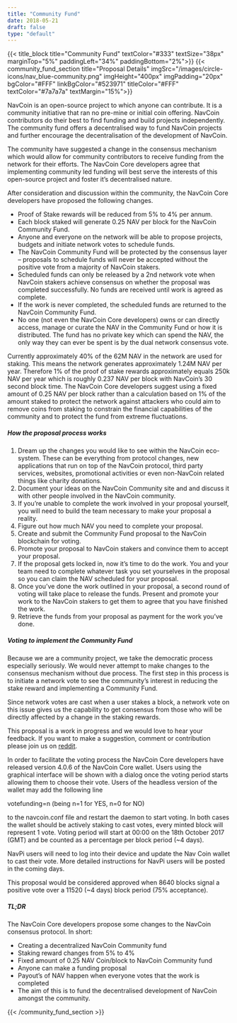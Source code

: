 ```yaml
---
title: "Community Fund"
date: 2018-05-21
draft: false
type: "default"
---
```

{{< title_block
    title="Community Fund"
    textColor="#333"
    textSize="38px"
    marginTop="5%"
    paddingLeft="34%"
    paddingBottom="2%">}}
{{< community_fund_section
    title="Proposal Details"
    imgSrc="/images/circle-icons/nav_blue-community.png"
    imgHeight="400px"
    imgPadding="20px"
    bgColor="#FFF"
    linkBgColor="#523971"
    titleColor="#FFF"
    textColor="#7a7a7a"
    textMargin="15%">}}

<p>NavCoin is an open-source project to which anyone can contribute. It is a community initiative that ran no pre-mine or initial coin offering. NavCoin contributors do their best to find funding and build projects independently. The community fund offers a decentralised way to fund NavCoin projects and further encourage the decentralisation of the development of NavCoin.</p>

<p>The community have suggested a change in the consensus mechanism which would allow for community contributors to receive funding from the network for their efforts. The NavCoin Core developers agree that implementing community led funding will best serve the interests of this open-source project and foster it’s decentralised nature.</p>

<p>After consideration and discussion within the community, the NavCoin Core developers have proposed the following changes.</p>

<ul>
    <li>Proof of Stake rewards will be reduced from 5% to 4% per annum.</li>
    <li>Each block staked will generate 0.25 NAV per block for the NavCoin Community Fund.</li>
    <li>Anyone and everyone on the network&nbsp;will be able to propose projects, budgets and initiate network votes to schedule funds.</li>
    <li>The NavCoin Community Fund will be protected by the consensus layer – proposals to schedule funds will never be accepted without the positive vote from a majority of NavCoin stakers.</li>
    <li>Scheduled funds&nbsp;can only be&nbsp;released&nbsp;by a 2nd network vote when NavCoin stakers achieve consensus on whether the proposal was completed successfully. No funds are received until work is agreed as complete.</li>
    <li>If the work is never completed, the scheduled funds are returned to the NavCoin Community Fund.</li>
    <li>No one (not even the NavCoin Core developers) owns or can directly access, manage or curate the NAV in the Community Fund or how it is distributed.&nbsp;The fund has no private key which can spend the NAV, the only way they can ever be spent is by the dual network consensus vote.</li>
</ul>

<p>Currently approximately 40% of the 62M NAV in the network are used for staking. This means the network generates approximately 1.24M NAV per year. Therefore 1% of the proof of stake rewards approximately equals 250k NAV per year which is roughly 0.237 NAV per block with NavCoin’s 30 second block time. The NavCoin Core developers suggest using a fixed amount of 0.25 NAV per block rather than a calculation based on 1% of the amount staked to protect the network against attackers who could aim to remove coins from staking to constrain the financial capabilities of the community and to protect the fund from extreme fluctuations.</p>

<h5>How the proposal process works</h5>

<ol class="" start="1">
    <li>Dream up the&nbsp;changes you would like to see&nbsp;within the NavCoin eco-system. These can be&nbsp;everything&nbsp;from protocol changes, new applications that run on top of the NavCoin protocol, third party services, websites, promotional activities or even non-NavCoin related things like charity donations.</li>
    <li>Document your ideas on the NavCoin Community site and&nbsp;and discuss it with other people involved in the NavCoin community.</li>
    <li>If you’re unable to complete the work involved in your proposal yourself, you will need to&nbsp;build the team&nbsp;necessary&nbsp;to make your proposal a reality.</li>
    <li>Figure out how much&nbsp;NAV you need to complete your proposal.</li>
    <li>Create and submit the Community Fund proposal to the NavCoin blockchain for voting.</li>
    <li>Promote your proposal to NavCoin stakers and convince them to accept your proposal.</li>
    <li>If the proposal gets locked in, now it’s time to do the work. You and your team need to complete whatever task you set yourselves in the proposal so you can claim the NAV scheduled for your proposal.</li>
    <li>Once you’ve done the work outlined in your proposal, a second round of voting will take place to release the funds. Present and promote your work to the NavCoin stakers to get them to agree that you have finished the work.</li>
    <li>Retrieve the funds from your proposal as payment for the work you’ve done.</li>
</ol>

<h5>Voting to implement the Community Fund</h5>

<p>Because we are a community project, we take the democratic process especially seriously. We would never attempt to make changes to the consensus mechanism without due process. The first step in this process is to initiate a network vote to see the community’s interest in reducing the stake reward and implementing a Community Fund.</p>

<p>Since network votes are cast when a user stakes a block, a network vote on this issue gives us the capability to get consensus from those who will be directly affected by a change in the staking rewards.</p>

<p>This proposal is a work in progress and we would love to hear your feedback. If you want to make a suggestion, comment or contribution please join us on <a href="https://reddit.com/r/navcoin" target="_blank">reddit</a>.</p>

<p>In order to facilitate the voting process the NavCoin Core developers have released version 4.0.6 of the NavCoin Core wallet. Users using the graphical interface will be shown with a dialog once the voting period starts allowing them to choose their vote. Users of the headless version of the wallet may add the following line</p>

<p>votefunding=n (being n=1 for YES, n=0 for NO)</p>

<p>to the navcoin.conf file and restart the daemon to start voting. In both cases the wallet should be actively staking to cast votes, every minted block will represent 1 vote. Voting period will start at 00:00 on the 18th October 2017 (GMT) and be counted as a percentage per block period (~4 days).</p>

<p>NavPi users will need to log into their device and update the Nav Coin wallet to cast their vote. More detailed instructions for NavPi users will be posted in the coming days.</p>

<p>This proposal would be considered approved when 8640 blocks signal a positive vote over a 11520 (~4 days) block period (75% acceptance).</p>

<h5>TL;DR</h5>

<p>The NavCoin Core developers propose some changes to the NavCoin consensus protocol. In short:</p>

<ul>
    <li><span style="font-weight: 400;">Creating a decentralized NavCoin Community fund</span></li>
    <li><span style="font-weight: 400;"> Staking reward changes from 5% to 4% </span></li>
    <li><span style="font-weight: 400;"> Fixed amount of 0.25 NAV Coin/block to NavCoin Community fund</span></li>
    <li><span style="font-weight: 400;"> Anyone can make a funding proposal</span></li>
    <li><span style="font-weight: 400;"> Payout’s of NAV happen when everyone votes that the work is completed</span></li>
    <li><span style="font-weight: 400;"> The aim of this is to fund the&nbsp;decentralised development of&nbsp;NavCoin amongst the community.</span></li>
</ul>

{{< /community_fund_section >}}

